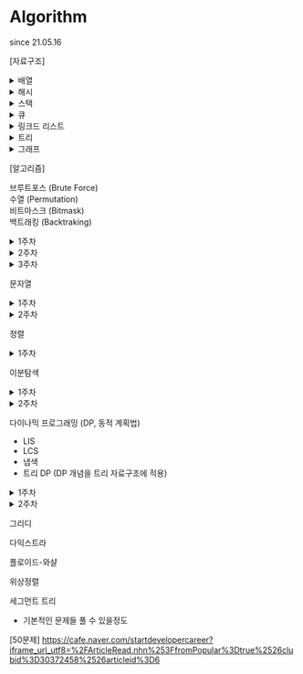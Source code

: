 # Algorithm
since 21.05.16

[자료구조]

<details>
<summary>배열</summary>
<div markdown="1">
- https://leetcode.com/problems/container-with-most-water/ </br>
- https://leetcode.com/problems/search-insert-position/ </br>
- https://leetcode.com/problems/maximum-subarray/ </br>
- https://leetcode.com/problems/combination-sum/
</div>
</details>

<details>
<summary>해시</summary>
<div markdown="1">
- https://programmers.co.kr/learn/courses/30/parts/12077 </br>
- https://programmers.co.kr/learn/courses/30/lessons/42576 </br>
- https://programmers.co.kr/learn/courses/30/lessons/42577 </br>
- https://programmers.co.kr/learn/courses/30/lessons/42578 </br>
- https://programmers.co.kr/learn/courses/30/lessons/42579
</div>
</details>

<details>
<summary>스택</summary>
<div markdown="1">
- https://leetcode.com/problems/make-the-string-great/ </br>
- https://leetcode.com/problems/valid-parentheses/ </br>
- https://leetcode.com/problems/next-greater-element-ii/ </br>
- https://leetcode.com/problems/next-greater-island-in-linked-list/
</div>
</details>

<details>
<summary>큐</summary>
<div markdown="1">
- https://leetcode.com/problems/task-scheduler/ </br>
- https://leetcode.com/problems/design-circular-queue/ </br>
- https://leetcode.com/problems/binary-tree-right-side-view/ </br>
- https://www.hackerrank.com/challenges/castle-on-the-grid/problem?h_l=interview&playlist_slugs%5B%5D%5B%5D=interview-preparation-kit&playlist_slugs%5B%5D%5B%5D=stacks-queues </br>
- https://www.hackerrank.com/challenges/largest-rectangle/problem?h_l=interview&playlist_slugs%5B%5D%5B%5D=interview-preparation-kit&playlist_slugs%5B%5D%5B%5D=stacks-queues
</div>
</details>
  
<details>
<summary>링크드 리스트</summary>
<div markdown="1">
- https://leetcode.com/problems/remove-duplicates-from-sorted-list/ </br>
- https://leetcode.com/problems/remove-duplicates-from-sorted-list-ii/ </br>
- https://leetcode.com/problems/linked-list-cycle/ </br>
- https://leetcode.com/problems/linked-list-cycle-ii/ </br>
- https://leetcode.com/problems/partition-list/ </br>
- https://leetcode.com/problems/reorder-list/
</div>
</details>

<details>
<summary>트리</summary>
<div markdown="1">
- 간단하게 트리 탐색문제가 많다. (트리에서 DFS/BFS) </br>
- 여기서 더 나아가면 DP 적용해야 하는 문제들 (여기까지만 할 줄 알아도 충분) </br>
- Binary Search Tree, Self Balanced Binary Search Tree </br>
- https://leetcode.com/problems/binary-tree-inorder-traversal/ </br>
- https://leetcode.com/problems/deepest-leaves-sum/ </br>
- https://leetcode.com/problems/maximum-depth-of-binary-tree/ </br>
- https://leetcode.com/problems/construct-binary-tree-from-preorder-and-inorder-traversal/ </br>
- https://leetcode.com/problems/validate-binary-search-tree/ </br>
- https://leetcode.com/problems/count-complete-tree-nodes/
</div>
</details>

<details>
<summary>그래프</summary>
<div markdown="1">
(1주) </br>
BFS </br>
- https://www.acmicpc.net/problem/2667 </br>
- https://www.acmicpc.net/problem/2178 </br>
- https://www.acmicpc.net/problem/14502 </br>

DFS
- https://www.acmicpc.net/problem/2667
- https://www.acmicpc.net/problem/2468 </br>

(2주) </br>
BFS
- https://www.acmicpc.net/problem/16236
- https://www.acmicpc.net/problem/2638 </br>

DFS
- https://www.acmicpc.net/problem/1987 </br>

(3주) </br>
BFS
- https://www.acmicpc.net/problem/2146 </br>

DFS
- https://www.acmicpc.net/problem/10026
- https://www.acmicpc.net/problem/16437 </br>
</div>
</details>

[알고리즘]


브루트포스 (Brute Force) </br>
수열 (Permutation) </br>
비트마스크 (Bitmask) </br>
백트래킹 (Backtraking) </br>
<details>
<summary>1주차</summary>
<div markdown="1">
- https://www.acmicpc.net/problem/10819 </br>
- https://www.acmicpc.net/workbook/view/2052 (N과 M 1 ~ 12번) </br>
- https://programmers.co.kr/learn/courses/30/parts/12230 (선택)
</div>
</details>

<details>
<summary>2주차</summary>
<div markdown="1">
  - https://www.acmicpc.net/problem/2798 </br>
  - https://www.acmicpc.net/problem/14889 </br>
  - https://www.acmicpc.net/problem/2661 </br>
</div>
</details>

<details>
<summary>3주차</summary>
<div markdown="1">
  - https://www.acmicpc.net/problem/14888 </br>
  - https://www.acmicpc.net/problem/15684 </br>
  - https://www.acmicpc.net/problem/15686 </br>
  - https://www.acmicpc.net/problem/1094 </br>
</div>
</details>

문자열

<details>
<summary>1주차</summary>
<div markdown="1">
- https://leetcode.com/problems/add-binary/ </br>
- https://leetcode.com/problems/add-strings/ </br>
- https://leetcode.com/problems/group-anagrams/ </br>
- https://leetcode.com/problems/accounts-merge/ </br>
</div>
</details>

<details>
<summary>2주차</summary>
<div markdown="1">
- https://leetcode.com/problems/minimum-number-of-operations-to-move-all-balls-to-each-box/ </br>
- https://leetcode.com/problems/excel-sheet-column-number/ </br>
- https://leetcode.com/problems/palindrome-partitioning/ <br/>
- https://leetcode.com/problems/longest-palindromic-substring/ <br/>
</div>
</details>

정렬
<details>
<summary>1주차</summary>
<div markdown="1">
- https://programmers.co.kr/learn/courses/30/lessons/42748 (easy) </br>
- https://programmers.co.kr/learn/courses/30/lessons/42889 (easy ~ medium) </br>
- https://leetcode.com/problems/sort-colors/ (medium) </br>
- https://www.acmicpc.net/problem/7576 (bfs & dfs)  </br>
</div>
</details>


이분탐색
<details>
<summary>1주차</summary>
<div markdown="1">
- https://programmers.co.kr/learn/courses/30/lessons/43163 (bfs & dfs) </br>
- https://www.acmicpc.net/problem/2805 <br/>
- https://leetcode.com/problems/binary-search/ </br>
- https://leetcode.com/problems/minimum-limit-of-balls-in-a-bag/ <br/>
</div>
</details>
<details>
<summary>2주차</summary>
<div markdown="1">
- https://programmers.co.kr/learn/courses/30/lessons/43164 (bfs & dfs)  <br/>
- https://leetcode.com/problems/search-insert-position/ (easy) <br/>
- https://programmers.co.kr/learn/courses/30/lessons/64062 (medium) <br/>
- https://www.acmicpc.net/problem/1654 (medium) <br/>
</div>
</details>


다이나믹 프로그래밍 (DP, 동적 계획법)
- LIS
- LCS
- 냅색
- 트리 DP (DP 개념을 트리 자료구조에 적용)

<details>
<summary>1주차</summary>
<div markdown="1">
- https://www.acmicpc.net/problem/1463 </br>
- https://www.acmicpc.net/problem/2293 </br>
- https://www.acmicpc.net/problem/2294 </br>
- https://www.acmicpc.net/problem/2193 </br>
</div>
</details>

<details>
<summary>2주차</summary>
<div markdown="1">
- https://www.acmicpc.net/problem/11048 </br>
- https://www.acmicpc.net/problem/12865 </br>
- https://www.acmicpc.net/problem/9251 </br>
- https://www.acmicpc.net/problem/11053 </br>
</div>
</details>

그리디

다익스트라

플로이드-와샬

위상정렬

세그먼트 트리
- 기본적인 문제들 풀 수 있을정도

[50문제]
https://cafe.naver.com/startdevelopercareer?iframe_url_utf8=%2FArticleRead.nhn%253FfromPopular%3Dtrue%2526clubid%3D30372458%2526articleid%3D6
